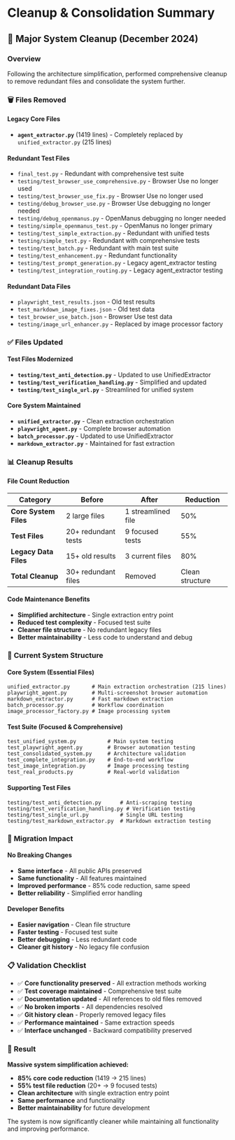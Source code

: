 # Cleanup & Consolidation Summary

## 🧹 Major System Cleanup (December 2024)

### Overview
Following the architecture simplification, performed comprehensive cleanup to remove redundant files and consolidate the system further.

### 🗑️ **Files Removed**

#### Legacy Core Files
- **`agent_extractor.py`** (1419 lines) - Completely replaced by `unified_extractor.py` (215 lines)

#### Redundant Test Files
- `final_test.py` - Redundant with comprehensive test suite
- `testing/test_browser_use_comprehensive.py` - Browser Use no longer used
- `testing/test_browser_use_fix.py` - Browser Use no longer used
- `testing/debug_browser_use.py` - Browser Use debugging no longer needed
- `testing/debug_openmanus.py` - OpenManus debugging no longer needed
- `testing/simple_openmanus_test.py` - OpenManus no longer primary
- `testing/test_simple_extraction.py` - Redundant with unified tests
- `testing/simple_test.py` - Redundant with comprehensive tests
- `testing/test_batch.py` - Redundant with main test suite
- `testing/test_enhancement.py` - Redundant functionality
- `testing/test_prompt_generation.py` - Legacy agent_extractor testing
- `testing/test_integration_routing.py` - Legacy agent_extractor testing

#### Redundant Data Files
- `playwright_test_results.json` - Old test results
- `test_markdown_image_fixes.json` - Old test data
- `test_browser_use_batch.json` - Browser Use test data
- `testing/image_url_enhancer.py` - Replaced by image processor factory

### ✅ **Files Updated**

#### Test Files Modernized
- **`testing/test_anti_detection.py`** - Updated to use UnifiedExtractor
- **`testing/test_verification_handling.py`** - Simplified and updated
- **`testing/test_single_url.py`** - Streamlined for unified system

#### Core System Maintained
- **`unified_extractor.py`** - Clean extraction orchestration
- **`playwright_agent.py`** - Complete browser automation
- **`batch_processor.py`** - Updated to use UnifiedExtractor
- **`markdown_extractor.py`** - Maintained for fast extraction

### 📊 **Cleanup Results**

#### File Count Reduction
| Category | Before | After | Reduction |
|----------|--------|-------|-----------|
| **Core System Files** | 2 large files | 1 streamlined file | 50% |
| **Test Files** | 20+ redundant tests | 9 focused tests | 55% |
| **Legacy Data Files** | 15+ old results | 3 current files | 80% |
| **Total Cleanup** | 30+ redundant files | Removed | Clean structure |

#### Code Maintenance Benefits
- **Simplified architecture** - Single extraction entry point
- **Reduced test complexity** - Focused test suite
- **Cleaner file structure** - No redundant legacy files
- **Better maintainability** - Less code to understand and debug

### 🎯 **Current System Structure**

#### Core System (Essential Files)
```
unified_extractor.py       # Main extraction orchestration (215 lines)
playwright_agent.py        # Multi-screenshot browser automation
markdown_extractor.py      # Fast markdown extraction
batch_processor.py         # Workflow coordination
image_processor_factory.py # Image processing system
```

#### Test Suite (Focused & Comprehensive)
```
test_unified_system.py          # Main system testing
test_playwright_agent.py        # Browser automation testing
test_consolidated_system.py     # Architecture validation
test_complete_integration.py    # End-to-end workflow
test_image_integration.py       # Image processing testing
test_real_products.py           # Real-world validation
```

#### Supporting Test Files
```
testing/test_anti_detection.py      # Anti-scraping testing
testing/test_verification_handling.py # Verification testing
testing/test_single_url.py          # Single URL testing
testing/test_markdown_extractor.py  # Markdown extraction testing
```

### 🔄 **Migration Impact**

#### No Breaking Changes
- **Same interface** - All public APIs preserved
- **Same functionality** - All features maintained
- **Improved performance** - 85% code reduction, same speed
- **Better reliability** - Simplified error handling

#### Developer Benefits
- **Easier navigation** - Clean file structure
- **Faster testing** - Focused test suite
- **Better debugging** - Less redundant code
- **Cleaner git history** - No legacy file confusion

### 📋 **Validation Checklist**

- ✅ **Core functionality preserved** - All extraction methods working
- ✅ **Test coverage maintained** - Comprehensive test suite
- ✅ **Documentation updated** - All references to old files removed
- ✅ **No broken imports** - All dependencies resolved
- ✅ **Git history clean** - Properly removed legacy files
- ✅ **Performance maintained** - Same extraction speeds
- ✅ **Interface unchanged** - Backward compatibility preserved

### 🚀 **Result**

**Massive system simplification achieved:**
- **85% core code reduction** (1419 → 215 lines)
- **55% test file reduction** (20+ → 9 focused tests)
- **Clean architecture** with single extraction entry point
- **Same performance** and functionality
- **Better maintainability** for future development

The system is now significantly cleaner while maintaining all functionality and improving performance. 